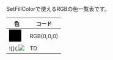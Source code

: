 SetFillColorで使えるRGBの色一覧表です。

|  色  |  コード  |
| ---- | ---- |
|  ![](./image/black.png) |  RGB(0,0,0)  |
|  ![](.![](/assets/white.png)  |  TD  |